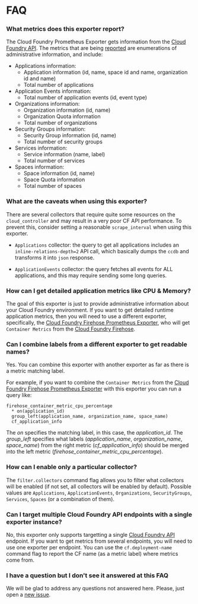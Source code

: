 # FAQ

### What metrics does this exporter report?

The Cloud Foundry Prometheus Exporter gets information from the [Cloud Foundry API][cf_api]. The metrics that are being [reported][cf_exporter_metrics] are enumerations of administrative information, and include:

* Applications information:
  * Application information (id, name, space id and name, organization id and name)
  * Total number of applications
* Application Events information:
  * Total number of application events (id, event type)
* Organizations information:
  * Organization information (id, name)
  * Organization Quota information
  * Total number of organizations
* Security Groups information:
  * Security Group information (id, name)
  * Total number of security groups
* Services information:
  * Service information (name, label)
  * Total number of services
* Spaces information:
  * Space information (id, name)
  * Space Quota information
  * Total number of spaces

### What are the caveats when using this exporter?

There are several collectors that require quite some resources on the `cloud_controller` and may result in a very poor CF API performance. To prevent this, consider setting a reasonable `scrape_interval` when using this exporter.

* `Applications` collector: the query to get all applications includes an `inline-relations-depth=2` API call, which basically dumps the `ccdb` and transforms it into `json` response.

* `ApplicationEvents` collector: the query fetches all events for ALL applications, and this may require sending some long queries.

### How can I get detailed application metrics like CPU & Memory?

The goal of this exporter is just to provide administrative information about your Cloud Foundry environment. If you want to get detailed runtime application metrics, then you will need to use a different exporter, specifically, the [Cloud Foundry Firehose Prometheus Exporter][firehose_exporter], who will get `Container Metrics` from the [Cloud Foundry Firehose][firehose].

### Can I combine labels from a different exporter to get readable names?

Yes. You can combine this exporter with another exporter as far as there is a metric matching label.

For example, if you want to combine the `Container Metrics` from the [Cloud Foundry Firehose Prometheus Exporter][firehose_exporter] with this exporter you can run a query like:

```
firehose_container_metric_cpu_percentage
  * on(application_id)
  group_left(application_name, organization_name, space_name)
  cf_application_info
```

The *on* specifies the matching label, in this case, the *application_id*. The *group_left* specifies what labels (*application_name*, *organization_name*, *space_name*) from the right metric (*cf_application_info*) should be merged into the left metric (*firehose_container_metric_cpu_percentage*).

### How can I enable only a particular collector?

The `filter.collectors` command flag allows you to filter what collectors will be enabled (if not set, all collectors will be enabled by default). Possible values are `Applications`, `ApplicationEvents`, `Organizations`, `SecurityGroups`, `Services`, `Spaces` (or a combination of them).

### Can I target multiple Cloud Foundry API endpoints with a single exporter instance?

No, this exporter only supports targetting a single [Cloud Foundry API][cf_api] endpoint. If you want to get metrics from several endpoints, you will need to use one exporter per endpoint. You can use the `cf.deployment-name` command flag to report the CF name (as a metric label) where metrics come from.

### I have a question but I don't see it answered at this FAQ

We will be glad to address any questions not answered here. Please, just open a [new issue][issues].

[cf_api]: https://apidocs.cloudfoundry.org/
[cf_exporter_metrics]: https://github.com/cloudfoundry-community/cf_exporter#metrics
[firehose]: https://docs.cloudfoundry.org/loggregator/architecture.html#firehose
[firehose_exporter]: https://github.com/cloudfoundry-community/firehose_exporter
[issues]: https://github.com/cloudfoundry-community/cf_exporter/issues
